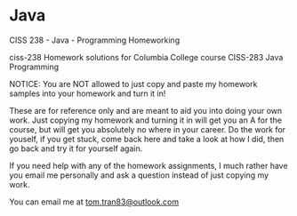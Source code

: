 # Java
CISS 238 - Java - Programming Homeworking


ciss-238 Homework solutions for Columbia College course CISS-283 Java Programming


NOTICE: You are NOT allowed to just copy and paste my homework samples into your homework and turn it in!

These are for reference only and are meant to aid you into doing your own work. Just copying my homework and turning it in will get you an A for the course, but will get you absolutely no where in your career. Do the work for youself, if you get stuck, come back here and take a look at how I did, then go back and try it for yourself again.

If you need help with any of the homework assignments, I much rather have you email me personally and ask a question instead of just copying my work.

You can email me at tom.tran83@outlook.com
